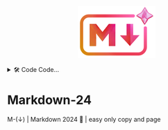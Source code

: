 <!-- logo IMG -->
<p align="center">
    <img width="180" src="./IMG/logo2.png">
</p>

<details>
<summary>🛠️ Code Code...</summary>

```$ 
<p align="center">
    <img width="180" src="./IMG/logo2.png">
</p>
```
</details>

# Markdown-24
M-(↓) | Markdown 2024 🔽 | easy only copy and page


